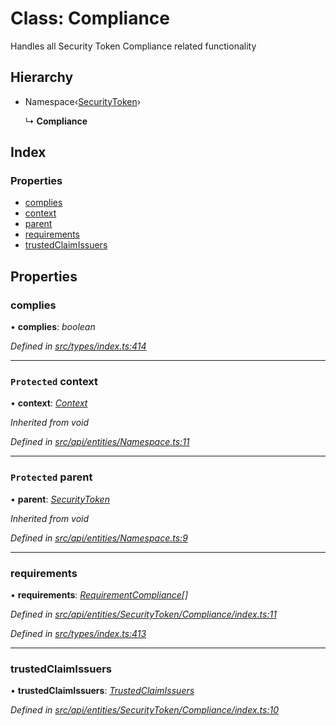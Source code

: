 # Class: Compliance

Handles all Security Token Compliance related functionality

## Hierarchy

* Namespace‹[SecurityToken](securitytoken.md)›

  ↳ **Compliance**

## Index

### Properties

* [complies](compliance.md#complies)
* [context](compliance.md#protected-context)
* [parent](compliance.md#protected-parent)
* [requirements](compliance.md#requirements)
* [trustedClaimIssuers](compliance.md#trustedclaimissuers)

## Properties

###  complies

• **complies**: *boolean*

*Defined in [src/types/index.ts:414](https://github.com/PolymathNetwork/polymesh-sdk/blob/da0f7fd7/src/types/index.ts#L414)*

___

### `Protected` context

• **context**: *[Context](context.md)*

*Inherited from void*

*Defined in [src/api/entities/Namespace.ts:11](https://github.com/PolymathNetwork/polymesh-sdk/blob/da0f7fd7/src/api/entities/Namespace.ts#L11)*

___

### `Protected` parent

• **parent**: *[SecurityToken](securitytoken.md)*

*Inherited from void*

*Defined in [src/api/entities/Namespace.ts:9](https://github.com/PolymathNetwork/polymesh-sdk/blob/da0f7fd7/src/api/entities/Namespace.ts#L9)*

___

###  requirements

• **requirements**: *[RequirementCompliance](../interfaces/requirementcompliance.md)[]*

*Defined in [src/api/entities/SecurityToken/Compliance/index.ts:11](https://github.com/PolymathNetwork/polymesh-sdk/blob/da0f7fd7/src/api/entities/SecurityToken/Compliance/index.ts#L11)*

*Defined in [src/types/index.ts:413](https://github.com/PolymathNetwork/polymesh-sdk/blob/da0f7fd7/src/types/index.ts#L413)*

___

###  trustedClaimIssuers

• **trustedClaimIssuers**: *[TrustedClaimIssuers](trustedclaimissuers.md)*

*Defined in [src/api/entities/SecurityToken/Compliance/index.ts:10](https://github.com/PolymathNetwork/polymesh-sdk/blob/da0f7fd7/src/api/entities/SecurityToken/Compliance/index.ts#L10)*
